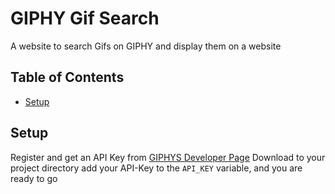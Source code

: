 # GIPHY Gif Search

A website to search Gifs on GIPHY and display them on a website

## Table of Contents

- [Setup](#setup)

## Setup

Register and get an API Key from [GIPHYS Developer Page](https://developers.giphy.com/)
Download to your project directory add your API-Key to the `API_KEY` variable, and you are ready to go